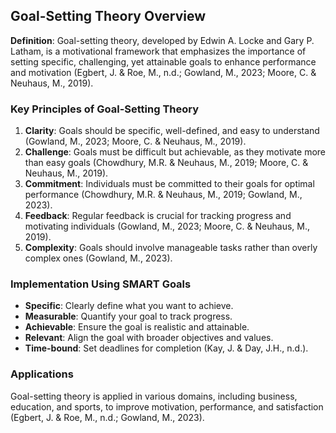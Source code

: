 ## Goal-Setting Theory Overview

**Definition**: Goal-setting theory, developed by Edwin A. Locke and Gary P. Latham, is a motivational framework that emphasizes the importance of setting specific, challenging, yet attainable goals to enhance performance and motivation (Egbert, J. & Roe, M., n.d.; Gowland, M., 2023; Moore, C. & Neuhaus, M., 2019).

### Key Principles of Goal-Setting Theory
1. **Clarity**: Goals should be specific, well-defined, and easy to understand (Gowland, M., 2023; Moore, C. & Neuhaus, M., 2019).
2. **Challenge**: Goals must be difficult but achievable, as they motivate more than easy goals (Chowdhury, M.R. & Neuhaus, M., 2019; Moore, C. & Neuhaus, M., 2019).
3. **Commitment**: Individuals must be committed to their goals for optimal performance (Chowdhury, M.R. & Neuhaus, M., 2019; Gowland, M., 2023).
4. **Feedback**: Regular feedback is crucial for tracking progress and motivating individuals (Gowland, M., 2023; Moore, C. & Neuhaus, M., 2019).
5. **Complexity**: Goals should involve manageable tasks rather than overly complex ones (Gowland, M., 2023).

### Implementation Using SMART Goals
- **Specific**: Clearly define what you want to achieve.
- **Measurable**: Quantify your goal to track progress.
- **Achievable**: Ensure the goal is realistic and attainable.
- **Relevant**: Align the goal with broader objectives and values.
- **Time-bound**: Set deadlines for completion (Kay, J. & Day, J.H., n.d.).

### Applications
Goal-setting theory is applied in various domains, including business, education, and sports, to improve motivation, performance, and satisfaction (Egbert, J. & Roe, M., n.d.; Gowland, M., 2023).